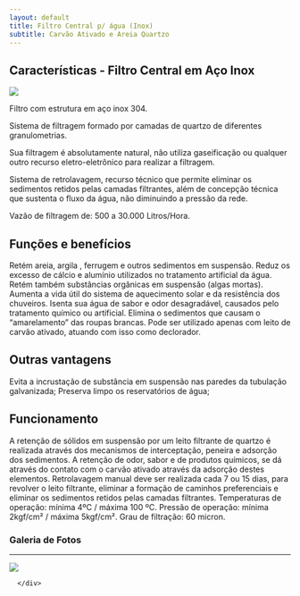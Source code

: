 ```yaml
---
layout: default
title: Filtro Central p/ água (Inox)
subtitle: Carvão Ativado e Areia Quartzo
---
```


## Características - Filtro Central em Aço Inox

<div class="row">
<div class="col-lg-3 col-sm-4 col-xs-6"><a title="filtro Central p/agua (inox)" href="#">
      <img class="thumbnail img-responsive" src="../../website/images/Filtros Inox_purewater1.png"></a></div>
  </div>
  
Filtro com estrutura em aço inox 304.

Sistema de filtragem formado por camadas de quartzo de diferentes granulometrias.

Sua filtragem é absolutamente natural, não utiliza gaseificação ou qualquer outro recurso eletro-eletrônico para realizar a filtragem.

Sistema de retrolavagem, recurso técnico que permite eliminar os sedimentos retidos pelas camadas filtrantes, além de concepção técnica que sustenta o fluxo da água, não diminuindo a pressão da rede.

Vazão de filtragem de: 500 a 30.000 Litros/Hora.

## Funções e benefícios
Retém areia, argila , ferrugem e outros sedimentos em suspensão.
Reduz os excesso de cálcio e alumínio utilizados no tratamento artificial da água.
Retém também substâncias orgânicas em suspensão (algas mortas).
Aumenta a vida útil do sistema de aquecimento solar e da resistência dos chuveiros.
Isenta sua água de sabor e odor desagradável, causados pelo tratamento químico ou artificial.
Elimina o sedimentos que causam o “amarelamento” das roupas brancas.
Pode ser utilizado apenas com leito de carvão ativado, atuando com isso como declorador.

## Outras vantagens
Evita a incrustação de substância em suspensão nas paredes da tubulação galvanizada;
Preserva limpo os reservatórios de água;

## Funcionamento
A retenção de sólidos em suspensão por um leito filtrante de quartzo é realizada através dos mecanismos de interceptação, peneira e adsorção dos sedimentos.
A retenção de odor, sabor e de produtos químicos, se dá através do contato com o carvão ativado através da adsorção destes elementos.
Retrolavagem manual deve ser realizada cada 7 ou 15 dias, para revolver o leito filtrante, eliminar a formação de caminhos preferenciais e eliminar os sedimentos retidos pelas camadas filtrantes.
Temperaturas de operação: mínima 4ºC / máxima 100 ºC.
Pressão de operação: mínima 2kgf/cm² / máxima 5kgf/cm².
Grau de filtração: 60 micron.

### Galeria de Fotos

---

<div class="row">
  <div class="col-lg-3 col-sm-4 col-xs-6"><a title="filtro Central p/agua (inox)" href="#">
      <img class="thumbnail img-responsive" src="../../website/images/Filtro Misto Jpeg.jpg"></a></div>
      
      </div>



